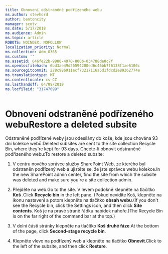 ```yaml
---
title: Obnovení odstraněné podřízeného webu
ms.author: stevhord
author: bentoncity
manager: scotv
ms.date: 5/17/2018
ms.audience: Admin
ms.topic: article
ROBOTS: NOINDEX, NOFOLLOW
localization_priority: Normal
ms.collection: Adm_O365
ms.custom: ''
ms.assetid: 646fe22b-9980-4970-800b-034788de0c7f
ms.openlocfilehash: 6bd3ae49d26594200ed6c46bb7f6138f1ae6100c
ms.sourcegitcommit: 228c986911ecf73217116a5d1fdcd2e89362774e
ms.translationtype: MT
ms.contentlocale: cs-CZ
ms.lasthandoff: 04/09/2019
ms.locfileid: "31747699"
---
```

# <a name="restore-a-deleted-subsite"></a><span data-ttu-id="c384e-102">Obnovení odstraněné podřízeného webu</span><span class="sxs-lookup"><span data-stu-id="c384e-102">Restore a deleted subsite</span></span>

<span data-ttu-id="c384e-103">Odstraněné podřízené weby jsou odesílány do koše, kde jsou chována 93 dní kolekce webů.</span><span class="sxs-lookup"><span data-stu-id="c384e-103">Deleted subsites are sent to the site collection Recycle Bin, where they're kept for 93 days.</span></span> <span data-ttu-id="c384e-104">Chcete-li obnovit odstraněné podřízeného webu:</span><span class="sxs-lookup"><span data-stu-id="c384e-104">To restore a deleted subsite:</span></span>
  
1. <span data-ttu-id="c384e-105">V centru nového správce služby SharePoint Web, ze kterého byl odstraněn podřízený web a ujistěte se, že jste správce webu kolekce.</span><span class="sxs-lookup"><span data-stu-id="c384e-105">In the new SharePoint admin center, find the site from which the subsite was deleted and make sure you're a site collection admin.</span></span> 
    
2. <span data-ttu-id="c384e-106">Přejděte na web.</span><span class="sxs-lookup"><span data-stu-id="c384e-106">Go to the site.</span></span> <span data-ttu-id="c384e-107">V levém podokně klepněte na tlačítko **Koš** .</span><span class="sxs-lookup"><span data-stu-id="c384e-107">Click **Recycle bin** in the left pane.</span></span> <span data-ttu-id="c384e-108">(Pokud nevidíte Koš, klepněte na ikonu nastavení a potom klepněte na tlačítko **obsah webu**.</span><span class="sxs-lookup"><span data-stu-id="c384e-108">(If you don't see the Recycle bin, click the Settings icon, and then click **Site contents**.</span></span> <span data-ttu-id="c384e-109">Koš je na pravé straně řádku nabídek nahoře.)</span><span class="sxs-lookup"><span data-stu-id="c384e-109">The Recycle Bin is on the far right of the command bar at the top.)</span></span>
    
3. <span data-ttu-id="c384e-110">V dolní části stránky klepněte na tlačítko **Koš druhé fáze**.</span><span class="sxs-lookup"><span data-stu-id="c384e-110">At the bottom of the page, click **Second-stage recycle bin**.</span></span>
    
4. <span data-ttu-id="c384e-111">Klepněte vlevo na podřízený web a klepněte na tlačítko **Obnovit**.</span><span class="sxs-lookup"><span data-stu-id="c384e-111">Click to the left of the subsite, and then click **Restore**.</span></span>
    


